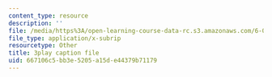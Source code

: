 ```yaml
---
content_type: resource
description: ''
file: /media/https%3A/open-learning-course-data-rc.s3.amazonaws.com/6-042j-mathematics-for-computer-science-spring-2015/667106c5bb3e5205a15de44379b71179_i5AWE-OoOsY.vtt
file_type: application/x-subrip
resourcetype: Other
title: 3play caption file
uid: 667106c5-bb3e-5205-a15d-e44379b71179
---
```

